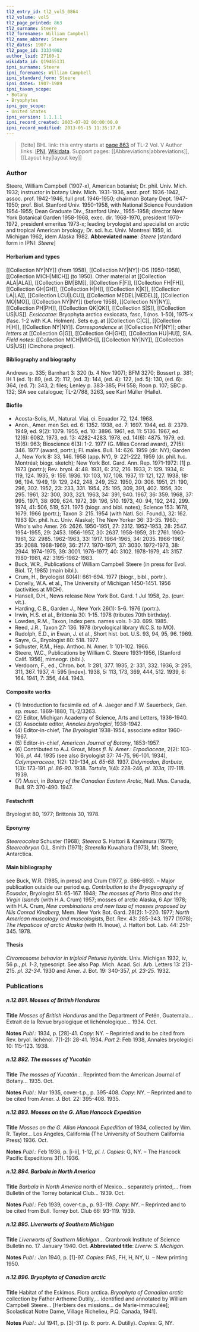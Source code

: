 ```yaml
---
tl2_entry_id: tl2_vol5_0864
tl2_volume: vol5
tl2_page_printed: 863
tl2_surname: Steere
tl2_forenames: William Campbell
tl2_name_abbrev: Steere
tl2_dates: 1907-x
tl2_page_id: 33334002
author_lsid: 27160-1
wikidata_id: Q19465131
ipni_surname: Steere
ipni_forenames: William Campbell
ipni_standard_form: Steere
ipni_dates: 1907-1989
ipni_taxon_scope: 
- Botany
- Bryophytes
ipni_geo_scope: 
- United States
ipni_version: 1.1.1.1
ipni_record_created: 2003-07-02 00:00:00.0
ipni_record_modified: 2013-05-15 11:35:17.0
---
```


> [!cite] BHL link: this entry starts at [page 863](https://www.biodiversitylibrary.org/page/33334002) of TL-2 Vol. V
> Author links: [IPNI](https://www.ipni.org/a/27160-1), [Wikidata](https://www.wikidata.org/wiki/Q19465131). Support pages: [[Abbreviations|abbreviations]], [[Layout key|layout key]]

### Author

Steere, William Campbell (1907-x), American botanist; Dr. phil. Univ. Mich. 1932; instructor in botany Univ. Mich. 1931-1936, asst. prof. 1936-1942, assoc. prof. 1942-1946, full prof. 1946-1950; chairman Botany Dept. 1947-1950; prof. Biol. Stanford Univ. 1950-1958, with National Science Foundation 1954-1955; Dean Graduate Div., Stanford Univ., 1955-1958; director New York Botanical Garden 1958-1968, exec. dir. 1968-1970, president 1970-1972, president emeritus 1973-x; leading bryologist and specialist on arctic and tropical American bryology; Dr. sci. h.c. Univ. Montreal 1959, id. Michigan 1962, idem Alaska 1982. 
**Abbreviated name**: *Steere* \[standard form in IPNI: *Steere*\]

#### Herbarium and types

[[Collection NY|NY]] (from 1958), [[Collection NY|NY]]-DS (1950-1958), [[Collection MICH|MICH]] (to 1950). Other material at [[Collection ALA|ALA]], [[Collection BM|BM]], [[Collection F|F]], [[Collection FH|FH]], [[Collection GH|GH]], [[Collection H|H]], [[Collection K|K]], [[Collection LA|LA]], [[Collection LCU|LCU]], [[Collection MEDEL|MEDEL]], [[Collection MO|MO]], [[Collection NY|NY]] (before 1958), [[Collection NY|NY]], [[Collection PH|PH]], [[Collection QK|QK]], [[Collection S|S]], [[Collection US|US]].
*Exsiccatae*: Bryophyta arctica exsiccata, fasc, 1 (nos. 1-50), 1975-x (fasc. 1-2 with K.A. Holmen). Sets e.g. at [[Collection C|C]], [[Collection H|H]], [[Collection NY|NY]]. *Correspondence* at [[Collection NY|NY]]; other *letters* at [[Collection G|G]], [[Collection GH|GH]], [[Collection HU|HU]], SIA. *Field notes*: [[Collection MICH|MICH]], [[Collection NY|NY]], [[Collection US|US]] (Cinchona project).

#### Bibliography and biography

Andrews p. 335; Barnhart 3: 320 (b. 4 Nov 1907); BFM 3270; Bossert p. 381; IH 1 (ed. 1): 89, (ed. 2): 112, (ed. 3): 144, (ed. 4): 122, (ed. 5): 130, (ed. 6): 364, (ed. 7): 343, 2: files; Lenley p. 383-385; PH 558; Roon p. 107; SBC p. 132; SIA see catalogue; TL-2/788, 3263, see Karl Müller (Halle).

#### Biofile

- Acosta-Solis, M., Natural. Viaj. ci. Ecuador 72, 124. 1968.
- Anon., Amer. men Sci. ed. 6: 1352. 1938, ed. 7: 1697. 1944, ed. 8: 2379. 1949, ed. 9(2): 1079. 1955, ed. 10: 3896. 1961, ed. 11: 5136. 1967, ed. 12(6): 6082. 1973, ed. 13: 4282-4283. 1978, ed. 14(6): 4875. 1979, ed. 15(6): 963; Bioscience 6(3): 1-2. 1977 (G. Miles Conrad award), 27(5): 346. 1977 (award, portr.); Fl. males. Bull. 14: 626. 1959 (dir. NY); Garden J., New York 8: 33, 146. 1958 (app. NY), 9: 221-222. 1959 (dr. phil. h.c. Montréal; biogr. sketch); New York Bot. Gard. Ann. Rep. 1971-1972: \[1\] p. 1973 (portr.); Rev. bryol. 4: 48. 1931, 6: 212, 216. 1933, 7: 129. 1934, 8: 119, 124. 1935, 9: 159. 1936. 10: 103, 107, 108. 1937, 11: 121, 127. 1938, 18: 96, 194. 1949, 19: 129, 242, 248, 249, 252. 1950, 20: 306. 1951, 21: 190, 296, 302. 1952, 23: 233, 331. 1954, 25: 195, 309, 391, 402. 1956, 30: 295. 1961, 32: 300, 303, 321. 1963, 34: 391, 940. 1967, 36: 359. 1968, 37: 995. 1971, 38: 609, 624. 1972, 39: 196, 510. 1973, 40: 94, 192, 242, 299. 1974, 41: 506, 519, 521. 1975 (biogr. and bibl. notes); Science 153: 1678, 1679. 1966 (portr.); Taxon 3: 215. 1954 (with Natl. Sci. Found.), 32: 162. 1983 (Dr. phil. h.c. Univ. Alaska); The New Yorker 36: 33-35. 1960.; Who's who Amer. 26: 2626. 1950-1951, 27: 2312. 1952-1953, 28: 2547. 1954-1955, 29: 2453. 1956-1957, 30: 2637. 1958-1959, 31: 2761. 1960-1961, 32: 2985. 1962-1963, 33: 1917. 1964-1965, 34: 2035. 1966-1967, 35: 2088. 1968-1969, 36: 2177. 1970-1971, 37: 3030. 1972-1973, 38: 2944. 1974-1975, 39: 3001. 1976-1977, 40: 3102. 1978-1979, 41: 3157. 1980-1981, 42: 3195-1982-1983.
- Buck, W.R., Publications of William Campbell Steere (in press for Evol. Biol. 17, 1985) (main bibl.).
- Crum, H., Bryologist 80(4): 661-694. 1977 (biogr., bibl., portr.).
- Donelly, W.A. et al., The University of Michigan 1450-1451. 1956 (activities at MICH).
- Hansell, D.H., News release New York Bot. Gard. 1 Jul 1958, 2p. (curr. vit.).
- Harding, C.B., Garden J., New York 26(1): 5-6. 1976 (portr.).
- Irwin, H.S. et al., Brittonia 30: 1-15. 1978 (tributes 70th birthday).
- Lowden, R.M., Taxon, Index pers. names vols. 1-30. 699. 1985.
- Reed, J.R., Taxon 27: 136. 1978 (bryological library W.C.S. to MO).
- Rudolph, E.D., *in* Ewan, J. et al., Short hist. bot. U.S. 93, 94, 95, 96. 1969.
- Sayre, G., Bryologist 80: 518. 1977.
- Schuster, R.M., Hep. Anthoc. N. Amer. 1: 101-102. 1966.
- Steere, W.C., Publications by William C. Steere 1931-1956, \[Stanford Calif. 1956\], mimeogr. (bibl.).
- Verdoorn, F., ed., Chron. bot. 1: 281, 377. 1935, 2: 331, 332. 1936, 3: 295, 311, 367. 1937, 4: 595 \[index\]. 1938, 5: 113, 173, 369, 444, 512. 1939, 6: 164. 1941, 7: 356, 444. 1943.

#### Composite works

- (1) Introduction to facsimile ed. of A. Jaeger and F.W. Sauerbeck, *Gen. sp. musc*. 1869-1880, TL-2/3263.
- (2) Editor, Michigan Academy of Science, Arts and Letters, 1936-1940.
- (3) Associate editor, *Annales bryologici*, 1938-1942.
- (4) Editor-in-chief, *The Bryologist* 1938-1954, associate editor 1960-1967.
- (5) Editor-in-chief, *American Journal of Botany*, 1853-1957.
- (6) Contributed to A.J. Grout, *Moss fl. N. Amer*.: *Erpodiaceae*, 2(2): 103-106, *pl. 44*. 1935 (see also Bryologist 37: 74-75, 96-101. 1934), *Calymperaceae*, 1(2): 129-134, *pl. 65-68*. 1937. *Didymodon, Barbuta*, 1(3): 173-191. *pl. 86-90*. 1938. *Tortula*, 1(4): 228-246, *pl. 103a, 111-118*. 1939.
- (7) *Musci*, in *Botany of the Canadian Eastern Arctic*, Natl. Mus. Canada, Bull. 97: 370-490. 1947.

#### Festschrift

Bryologist 80, 1977; Brittonia 30, 1978.

#### Eponymy

*Steereocolea* Schuster (1968); *Steerea* S. Hattori & Kamimura (1971); *Steereobryon* G.L. Smith (1971); *Steerella* Kuwahara (1973), Mt. Steere, Antarctica.

#### Main bibliography

see Buck, W.R. (1985, in press) and Crum (1977, p. 686-693). – Major publication outside our period e.g. *Contribution to the Bryogeography of Ecuador*, Bryologist 51: 65-167. 1948; *The mosses of Porto Rico and the Virgin Islands* (with H.A. Crum) 1957; mosses of arctic Alaska, 6 Apr 1978; with H.A. Crum, *New combinations and new taxa of mosses proposed by Nils Conrad Kindberg*, Mem. New York Bot. Gard. 28(2): 1-220. 1977; *North American muscology and muscologists*, Bot. Rev. 43: 285-343. 1977 (1978); *The Hepaticae of arctic Alaska* (with H. Inoue), J. Hattori bot. Lab. 44: 251-345. 1978.

#### Thesis

*Chromosome behavior in triploid Petunia hybrids*. Univ. Michigan 1932, iv, 56 p., *pl. 1-3*, typescript. See also Pap. Mich. Acad. Sci. Arb. Letters 13: 213-215. *pl. 32-34*. 1930 and Amer. J. Bot. 19: 340-357, *pl. 23-25*. 1932.

### Publications

##### n.12.891. Mosses of British Honduras

**Title**
*Mosses of British Honduras* and the Department of Petén, Guatemala... Extrait de la Revue bryologique et lichénologique... 1934. Oct.

**Notes**
*Publ*.: 1934, p. \[28\]-41. *Copy*: NY. – Reprinted and to be cited from Rev. bryol. lichénol. 7(1-2): 28-41. 1934.
*Part 2*: Feb 1938, Annales bryologici 10: 115-123. 1938.

##### n.12.892. The mosses of Yucatán

**Title**
*The mosses of Yucatán*... Reprinted from the American Journal of Botany... 1935. Oct.

**Notes**
*Publ*.: Mar 1935, cover-t.p., p. 395-408. *Copy*: NY. – Reprinted and to be cited from Amer. J. Bot. 22: 395-408. 1935.

##### n.12.893. Mosses on the G. Allan Hancock Expedition

**Title**
*Mosses on the G. Allan Hancock Expedition* of 1934, collected by Wm. R. Taylor... Los Angeles, California (The University of Southern California Press) 1936. Oct.

**Notes**
*Publ*.: Feb 1936, p. \[i-ii\], 1-12, *pl. I. Copies*: G, NY. – The Hancock Pacific Expeditions 3(1). 1936.

##### n.12.894. Barbala in North America

**Title**
*Barbala in North America* north of Mexico... separately printed,... from Bulletin of the Torrey botanical Club... 1939. Oct.

**Notes**
*Publ*.: Feb 1939, cover-t.p., p. 93-119. *Copy*: NY. – Reprinted and to be cited from Bull. Torrey bot. Club 66: 93-119. 1939.

##### n.12.895. Liverworts of Southern Michigan

**Title**
*Liverworts of Southern Michigan*... Cranbrook Institute of Science Bulletin no. 17. January 1940. Oct.
**Abbreviated title**: *Liverw. S. Michigan*.

**Notes**
*Publ*.: Jan 1940, p. \[1\]-97. *Copies*: FAS, FH, H, NY, U. – New printing 1950.

##### n.12.896. Bryophyta of Canadian arctic

**Title**
Habitat of the Eskimos. Flora arctica. *Bryophyta of Canadian arctic* collection by Father Artheme Dutilly,... identified and annotated by William Campbell Steere... \[Herbiers des missions... de Marie-immaculée\]; Scolasticat Notre Dame, Village Richelieu, P.Q. Canada, 1941\].

**Notes**
*Publ*.: Jul 1941, p. \[3\]-31 (p. 6: portr. A. Dutilly). *Copies*: G, NY.

